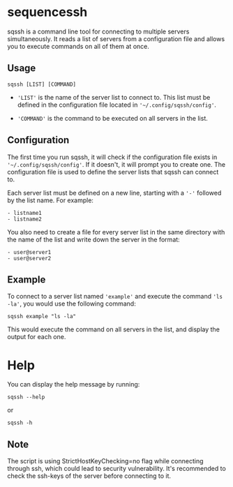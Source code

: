 # sequencessh

sqssh is a command line tool for connecting to multiple servers simultaneously. It reads a list of servers from a configuration file and allows you to execute commands on all of them at once.

## Usage

```
sqssh [LIST] [COMMAND]
```

+ `'LIST'` is the name of the server list to connect to. This list must be defined in the configuration file located in `'~/.config/sqssh/config'`.

+ `'COMMAND'` is the command to be executed on all servers in the list.

## Configuration
The first time you run sqssh, it will check if the configuration file exists in `'~/.config/sqssh/config'`. If it doesn't, it will prompt you to create one. The configuration file is used to define the server lists that sqssh can connect to.

Each server list must be defined on a new line, starting with a `'-'` followed by the list name. For example:

```
- listname1
- listname2
```
  You also need to create a file for every server list in the same directory with the name of the list and write down the server in the format:

```
- user@server1
- user@server2
```
## Example
To connect to a server list named `'example'` and execute the command `'ls -la'`, you would use the following command:

```
sqssh example "ls -la"
```
This would execute the command on all servers in the list, and display the output for each one.

# Help
You can display the help message by running:

```
sqssh --help
```
or

```
sqssh -h
```
## Note
The script is using StrictHostKeyChecking=no flag while connecting through ssh, which could lead to security vulnerability.
It's recommended to check the ssh-keys of the server before connecting to it.





